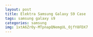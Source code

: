 ```yaml
---
layout: post
title: Elektra Samsung Galaxy S9 Case
tags: samsung galaxy s9
categories: samsung
img: 1xtA6ZrOy-MTpnapQNemgUL_OjfY8FDX7
---
```

